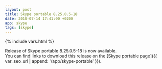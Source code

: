 ```yaml
---
layout: post
title: Skype portable 8.25.0.5-18
date: 2018-07-14 17:41:00 +0200
app: skype
tags: [skype]
---
```

{% include vars.html %}

Release of Skype portable 8.25.0.5-18 is now available.<br />
You can find links to download this release on the [Skype portable page]({{ var_seo_url | append: '/app/skype-portable' }}).